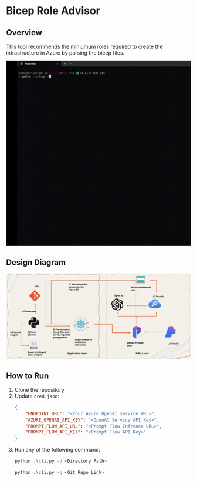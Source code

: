 # Bicep Role Advisor

## Overview
This tool recommends the miniumum roles required to create the infrastructure in Azure by parsing the bicep files. 

![](video/demo_1080p.gif)

## Design Diagram
![Design Diagram](video/design_diagram.png)

## How to Run
1. Clone the repository
2. Update `cred.json`: 
    ```json
    {
        "ENDPOINT_URL": "<Your Azure OpenAI service URL>",
        "AZURE_OPENAI_API_KEY": "<OpenAI Service API Key>",
        "PROMPT_FLOW_API_URL": "<Prompt Flow Infrence URL>",
        "PROMPT_FLOW_API_KEY": "<Prompt Flow API Key>"
    }
    ```
3. Run any of the following command:
    ```bash
    python .\cli.py -d <Directory Path>
    ```
    ```bash
    python .\cli.py -g <Git Repo Link>
    ```
